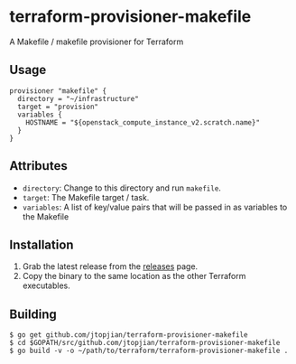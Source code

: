 # terraform-provisioner-makefile

A Makefile / makefile provisioner for Terraform

## Usage

```hcl
provisioner "makefile" {
  directory = "~/infrastructure"
  target = "provision"
  variables {
    HOSTNAME = "${openstack_compute_instance_v2.scratch.name}"
  }
}
```

## Attributes

* `directory`: Change to this directory and run `makefile`.
* `target`: The Makefile target / task.
* `variables`: A list of key/value pairs that will be passed in as variables to the Makefile

## Installation

1. Grab the latest release from the [releases](https://github.com/jtopjian/terraform-provisioner-makefile/releases) page.
2. Copy the binary to the same location as the other Terraform executables.

## Building

```shell
$ go get github.com/jtopjian/terraform-provisioner-makefile
$ cd $GOPATH/src/github.com/jtopjian/terraform-provisioner-makefile
$ go build -v -o ~/path/to/terraform/terraform-provisioner-makefile .
```

